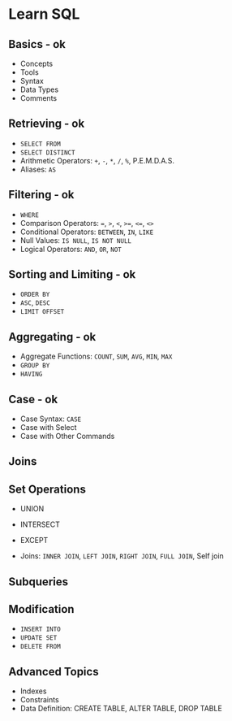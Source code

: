 # Learn SQL

## Basics - ok

- Concepts
- Tools
- Syntax
- Data Types
- Comments

## Retrieving - ok

- `SELECT FROM`
- `SELECT DISTINCT`
- Arithmetic Operators: `+`, `-`, `*`, `/`, `%`, P.E.M.D.A.S.
- Aliases: `AS`

## Filtering - ok

- `WHERE`
- Comparison Operators: `=`, `>`, `<`, `>=`, `<=`, `<>`
- Conditional Operators: `BETWEEN`, `IN`, `LIKE`
- Null Values: `IS NULL`, `IS NOT NULL`
- Logical Operators: `AND`, `OR`, `NOT`

## Sorting and Limiting - ok

- `ORDER BY`
- `ASC`, `DESC`
- `LIMIT OFFSET`

## Aggregating - ok

- Aggregate Functions: `COUNT`, `SUM`, `AVG`, `MIN`, `MAX`
- `GROUP BY`
- `HAVING`

## Case - ok

- Case Syntax: `CASE`
- Case with Select
- Case with Other Commands

## Joins

## Set Operations

- UNION
- INTERSECT
- EXCEPT

- Joins: `INNER JOIN`, `LEFT JOIN`, `RIGHT JOIN`, `FULL JOIN`, Self join

## Subqueries

## Modification

- `INSERT INTO`
- `UPDATE SET`
- `DELETE FROM`

## Advanced Topics

- Indexes
- Constraints
- Data Definition: CREATE TABLE, ALTER TABLE, DROP TABLE
